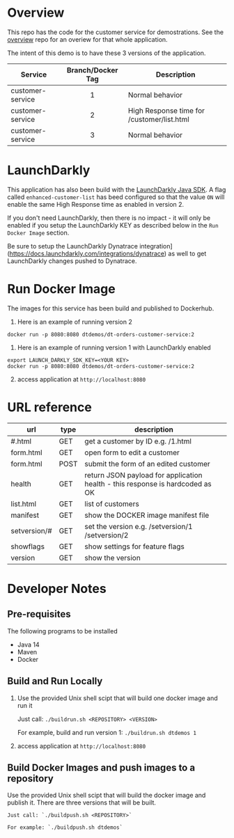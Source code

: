 # Overview

This repo has the code for the customer service for demostrations.  See the [overview](https://github.com/dt-orders/overview) repo for an overiew for that whole application.

The intent of this demo is to have these 3 versions of the application.

| Service  | Branch/Docker Tag | Description |
|---|:---:|---|
| customer-service | 1 | Normal behavior |
| customer-service | 2 | High Response time for /customer/list.html |
| customer-service | 3 | Normal behavior |

# LaunchDarkly

This application has also been build with the [LaunchDarkly Java SDK](https://docs.launchdarkly.com/sdk/server-side/java).  A flag called `enhanced-customer-list` has beed configured so that the value `ON` will enable the same High Response time as enabled in version 2. 

If you don't need LaunchDarkly, then there is no impact - it will only be enabled if you setup the LaunchDarkly KEY as described below in the `Run Docker Image` section.  

Be sure to setup the LaunchDarkly Dynatrace integration](https://docs.launchdarkly.com/integrations/dynatrace) as well to get LaunchDarkly changes pushed to Dynatrace.

# Run Docker Image

The images for this service has been build and published to Dockerhub.

1. Here is an example of running version 2
  ```
  docker run -p 8080:8080 dtdemos/dt-orders-customer-service:2
  ```

1. Here is an example of running version 1 with LaunchDarkly enabled

```
export LAUNCH_DARKLY_SDK_KEY=<YOUR KEY>
docker run -p 8080:8080 dtdemos/dt-orders-customer-service:2
```

2. access application at ```http://localhost:8080```

# URL reference

| url | type | description |
|-----|------|-------------|
| #.html | GET | get a customer by ID e.g. /1.html |
| form.html | GET | open form to edit a customer |
| form.html | POST | submit the form of an edited customer |
| health | GET | return JSON payload for application health - this response is hardcoded as OK |
| list.html | GET | list of customers |
| manifest | GET | show the DOCKER image manifest file |
| setversion/# | GET | set the version e.g. /setversion/1  /setversion/2 |
| showflags | GET | show settings for feature flags |
| version | GET | show the version |

# Developer Notes

## Pre-requisites

The following programs to be installed
* Java 14
* Maven
* Docker

## Build and Run Locally

1. Use the provided Unix shell scipt that will build one docker image and run it

    Just call: `./buildrun.sh <REPOSITORY> <VERSION>`

    For example, build and run version 1: `./buildrun.sh dtdemos 1`

2. access application at ```http://localhost:8080```

## Build Docker Images and push images to a repository

Use the provided Unix shell scipt that will build the docker image and publish it. There are three versions that will be built.

    Just call: `./buildpush.sh <REPOSITORY>`

    For example: `./buildpush.sh dtdemos`
